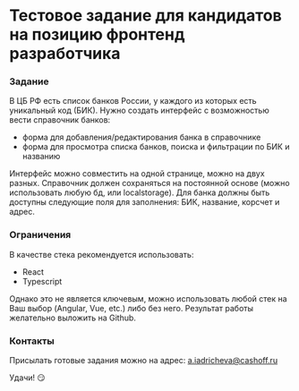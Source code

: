 # Тестовое задание для кандидатов на позицию фронтенд разработчика
### Задание
В ЦБ РФ есть список банков России, у каждого из которых есть уникальный код (БИК).
Нужно создать интерфейс с возможностью вести справочник банков:
* форма для добавления/редактирования банка в справочнике
* форма для просмотра списка банков, поиска и фильтрации по БИК и названию

Интерфейс можно совместить на одной странице, можно на двух разных. Справочник должен сохраняться на постоянной основе (можно использовать любую бд, или localstorage).
Для банка должны быть доступны следующие поля для заполнения: БИК, название, корсчет и адрес.
### Ограничения
В качестве стека рекомендуется использовать: 
* React
* Typescript

Однако это не является ключевым, можно использовать любой стек на Ваш выбор (Angular, Vue, etc.) либо без него.
Результат работы желательно выложить на Github.
### Контакты
Присылать готовые задания можно на адрес: <a.iadricheva@cashoff.ru>

Удачи! :smirk:
